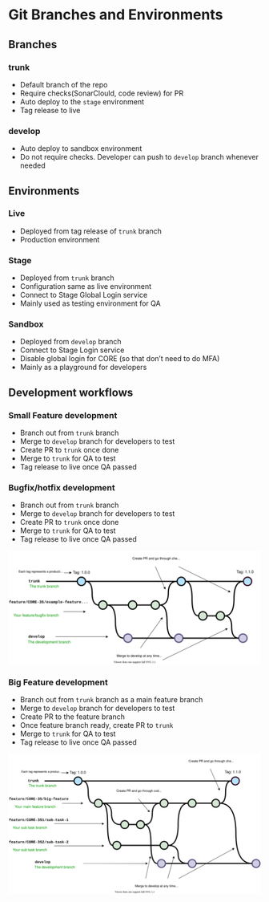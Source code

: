 # Git Branches and Environments

## Branches

### trunk

* Default branch of the repo
* Require checks(SonarClould, code review) for PR
* Auto deploy to the `stage` environment
* Tag release to live

### develop

* Auto deploy to sandbox environment
* Do not require checks. Developer can push to `develop` branch whenever needed

## Environments

### Live

* Deployed from tag release of `trunk` branch
* Production environment

### Stage

* Deployed from `trunk` branch
* Configuration same as live environment
* Connect to Stage Global Login service
* Mainly used as testing environment for QA

### Sandbox

* Deployed from `develop` branch
* Connect to Stage Login service
* Disable global login for CORE (so that don’t need to do MFA)
* Mainly as a playground for developers

## Development workflows

### Small Feature development

* Branch out from `trunk` branch
* Merge to `develop` branch for developers to test
* Create PR to `trunk` once done
* Merge to `trunk` for QA to test
* Tag release to live once QA passed

### Bugfix/hotfix development

* Branch out from `trunk` branch
* Merge to `develop` branch for developers to test
* Create PR to `trunk` once done
* Merge to `trunk` for QA to test
* Tag release to live once QA passed

![Feature/Bugfix](./feature-bugfix.drawio.svg)

### Big Feature development

* Branch out from `trunk` branch as a main feature branch
* Merge to `develop` branch for developers to test
* Create PR to the feature branch
* Once feature branch ready, create PR to `trunk`
* Merge to `trunk` for QA to test
* Tag release to live once QA passed

![Big Feature](./big-feature.drawio.svg)